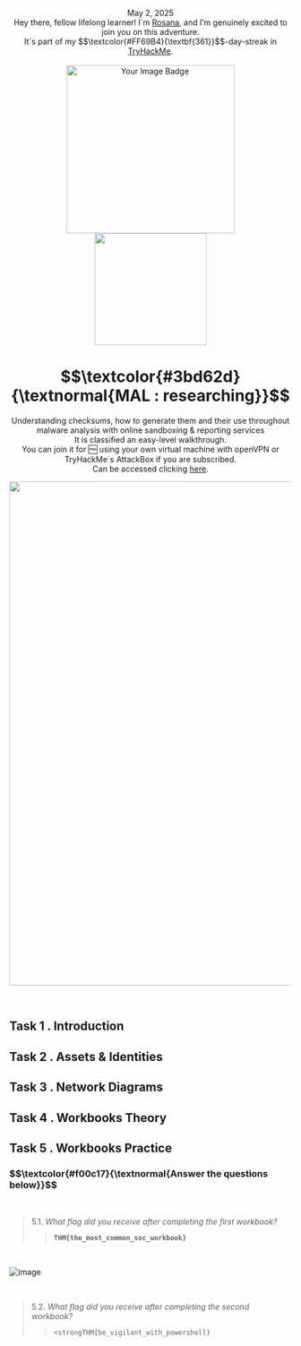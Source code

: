 <p align="center">May 2, 2025<br>
Hey there, fellow lifelong learner! I´m <a href="https://www.linkedin.com/in/rosanafssantos/">Rosana</a>, and I’m genuinely excited to join you on this adventure.<br>
It´s part of my $$\textcolor{#FF69B4}{\textbf{361}}$$-day-streak in  <a href="https://tryhackme.com">TryHackMe</a>.<br><br>
<img width="300px" src="" alt="Your Image Badge"><br>
<img width="200px" src=""><br></p>

<h1 align="center">$$\textcolor{#3bd62d}{\textnormal{MAL : researching}}$$</h1>
<p align="center">Understanding checksums, how to generate them and their use throughout malware analysis with online sandboxing &  reporting services<br>
It is classified an easy-level walkthrough.<br>
You can join it for 🆓 using your own virtual machine with openVPN or TryHackMe´s AttackBox if you are subscribed.<br>
Can be accessed clicking  <a href="https://tryhackme.com/room/malresearching">here</a>.</p>


<p align="center"> <img width="900px" src="b"> </p>

<br>


<h2>Task 1 . Introduction</h2>

<h2>Task 2 . Assets & Identities</h2>

<h2>Task 3 . Network Diagrams</h2>

<h2>Task 4 . Workbooks Theory</h2>

<h2>Task 5 . Workbooks Practice</h2>

<h3 align="left"> $$\textcolor{#f00c17}{\textnormal{Answer the questions below}}$$ </h3>

<br>

> 5.1. <em>What flag did you receive after completing the first workbook?</em><br><a id='5.1'></a>
>> <code><strong>THM{the_most_common_soc_workbook}</strong></code>

<br>

![image](https://github.com/user-attachments/assets/eaf5b089-a5ff-4d83-8f53-4f1e2e491976)

<br>

> 5.2. <em>What flag did you receive after completing the second workbook?</em><br><a id='5.2'></a>
>> <code><strongTHM{be_vigilant_with_powershell}</strong></code>
